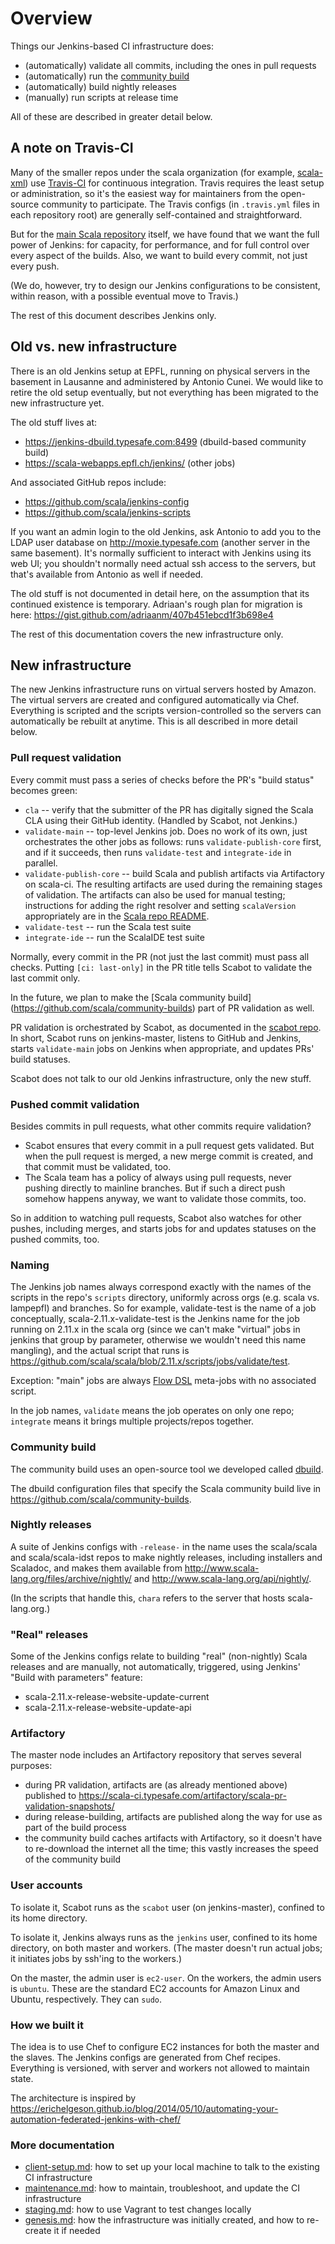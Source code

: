 # Overview

Things our Jenkins-based CI infrastructure does:

* (automatically) validate all commits, including
  the ones in pull requests
* (automatically) run the [community build](https://github.com/scala/community-builds)
* (automatically) build nightly releases
* (manually) run scripts at release time

All of these are described in greater detail below.

## A note on Travis-CI

Many of the smaller repos under the scala organization
(for example, [scala-xml](https://github.com/scala/scala-xml))
use [Travis-CI](http://travis-ci.org) for continuous integration.
Travis requires the least setup or administration, so it's the easiest
way for maintainers from the open-source community to participate.
The Travis configs (in `.travis.yml` files in each
repository root) are generally self-contained and straightforward.

But for the [main Scala repository](https://github.com/scala/scala)
itself, we have found that we want the full power of Jenkins: for
capacity, for performance, and for full control over every aspect of
the builds.  Also, we want to build every commit, not just every push.

(We do, however, try to design our Jenkins configurations to be
consistent, within reason, with a possible eventual move to Travis.)

The rest of this document describes Jenkins only.

## Old vs. new infrastructure

There is an old Jenkins setup at EPFL, running on physical servers in
the basement in Lausanne and administered by Antonio Cunei.  We would
like to retire the old setup eventually, but not everything has been
migrated to the new infrastructure yet.

The old stuff lives at:

 * https://jenkins-dbuild.typesafe.com:8499 (dbuild-based community build)
 * https://scala-webapps.epfl.ch/jenkins/ (other jobs)

And associated GitHub repos include:

 * https://github.com/scala/jenkins-config
 * https://github.com/scala/jenkins-scripts

If you want an admin login to the old Jenkins, ask Antonio to add
you to the LDAP user database on http://moxie.typesafe.com
(another server in the same basement).  It's normally sufficient
to interact with Jenkins using its web UI; you shouldn't normally
need actual ssh access to the servers, but that's available
from Antonio as well if needed.

The old stuff is not documented in detail here, on the assumption that
its continued existence is temporary.  Adriaan's rough plan for
migration is here: https://gist.github.com/adriaanm/407b451ebcd1f3b698e4

The rest of this documentation covers the new infrastructure only.

## New infrastructure

The new Jenkins infrastructure runs on virtual servers hosted by
Amazon.  The virtual servers are created and configured automatically
via Chef.  Everything is scripted and the scripts version-controlled
so the servers can automatically be rebuilt at anytime.  This is all
described in more detail below.

### Pull request validation

Every commit must pass a series of checks before the PR's "build
status" becomes green:

* `cla` -- verify that the submitter of the PR has digitally signed
  the Scala CLA using their GitHub identity.  (Handled by Scabot,
  not Jenkins.)
* `validate-main` -- top-level Jenkins job.
  Does no work of its own, just orchestrates the other jobs
  as follows: runs `validate-publish-core` first, and if it succeeds,
  then runs `validate-test` and `integrate-ide` in parallel.
* `validate-publish-core` -- build Scala and publish artifacts via
  Artifactory on scala-ci. The resulting artifacts are used during the
  remaining stages of validation.  The artifacts can also be used for
  manual testing; instructions for adding the right resolver and
  setting `scalaVersion` appropriately are in the
  [Scala repo README](https://github.com/scala/scala/blob/2.11.x/README.md).
* `validate-test` -- run the Scala test suite
* `integrate-ide` -- run the ScalaIDE test suite

Normally, every commit in the PR (not just the last commit) must pass
all checks.  Putting `[ci: last-only]` in the PR title tells Scabot to
validate the last commit only.

In the future, we plan to make the [Scala community build]
(https://github.com/scala/community-builds) part of PR validation
as well.

PR validation is orchestrated by Scabot, as documented in the
[scabot repo](https://github.com/scala/scabot).  In short, Scabot runs
on jenkins-master, listens to GitHub and Jenkins, starts
`validate-main` jobs on Jenkins when appropriate, and updates PRs'
build statuses.

Scabot does not talk to our old Jenkins infrastructure, only the
new stuff.

### Pushed commit validation

Besides commits in pull requests, what other commits require validation?

* Scabot ensures that every commit in a pull request gets validated.
  But when the pull request is merged, a new merge commit is created,
  and that commit must be validated, too.
* The Scala team has a policy of always using pull requests, never
  pushing directly to mainline branches.  But if such a direct push
  somehow happens anyway, we want to validate those commits, too.

So in addition to watching pull requests, Scabot also watches
for other pushes, including merges, and starts jobs for and updates
statuses on the pushed commits, too.

### Naming

The Jenkins job names always correspond exactly with the names of the
scripts in the repo's `scripts` directory, uniformly across orgs (e.g. scala vs. lampepfl)
and branches.  So for example, validate-test is the name of a job conceptually,
scala-2.11.x-validate-test is the Jenkins name for the job running on
2.11.x in the scala org (since we can't make "virtual" jobs in jenkins
that group by parameter, otherwise we wouldn't need this name
mangling), and the actual script that runs is
https://github.com/scala/scala/blob/2.11.x/scripts/jobs/validate/test.

Exception: "main" jobs are always
[Flow DSL](https://wiki.jenkins-ci.org/display/JENKINS/Build+Flow+Plugin)
meta-jobs with no associated script.

In the job names, `validate` means the job operates on only one repo;
`integrate` means it brings multiple projects/repos together.

### Community build

The community build uses an open-source tool we developed called
[dbuild](https://github.com/typesafehub/dbuild).

The dbuild configuration files that specify the Scala community
build live in https://github.com/scala/community-builds.

### Nightly releases

A suite of Jenkins configs with `-release-` in the name uses
the scala/scala and scala/scala-idst repos to make nightly
releases, including installers and Scaladoc, and makes them available
from http://www.scala-lang.org/files/archive/nightly/
and http://www.scala-lang.org/api/nightly/.

(In the scripts that handle this, `chara` refers to the server that
hosts scala-lang.org.)

### "Real" releases

Some of the Jenkins configs relate to building "real" (non-nightly)
Scala releases and are manually, not automatically, triggered,
using Jenkins' "Build with parameters" feature:

* scala-2.11.x-release-website-update-current
* scala-2.11.x-release-website-update-api

### Artifactory

The master node includes an Artifactory repository that serves
several purposes:

* during PR validation, artifacts are (as already mentioned above) published to
  https://scala-ci.typesafe.com/artifactory/scala-pr-validation-snapshots/
* during release-building, artifacts are published along the way for
  use as part of the build process
* the community build caches artifacts with Artifactory, so it
  doesn't have to re-download the internet all the time;
  this vastly increases the speed of the community build

### User accounts

To isolate it, Scabot runs as the `scabot` user (on jenkins-master),
confined to its home directory.

To isolate it, Jenkins always runs as the `jenkins` user, confined to
its home directory, on both master and workers.  (The master doesn't
run actual jobs; it initiates jobs by ssh'ing to the workers.)

On the master, the admin user is `ec2-user`. On the workers, the admin
users is `ubuntu`.  These are the standard EC2 accounts for Amazon
Linux and Ubuntu, respectively.  They can `sudo`.

### How we built it

The idea is to use Chef to configure EC2 instances for both the master and the slaves. The Jenkins configs are generated from Chef recipes. Everything is versioned, with server and workers not allowed to maintain state.

The architecture is inspired by https://erichelgeson.github.io/blog/2014/05/10/automating-your-automation-federated-jenkins-with-chef/

### More documentation

* [client-setup.md](client-setup.md): how to set up your local
  machine to talk to the existing CI infrastructure
* [maintenance.md](maintenance.md): how to maintain, troubleshoot,
  and update the CI infrastructure
* [staging.md](staging.md): how to use Vagrant to test changes
  locally
* [genesis.md](genesis.md): how the infrastructure was initially
  created, and how to re-create it if needed
